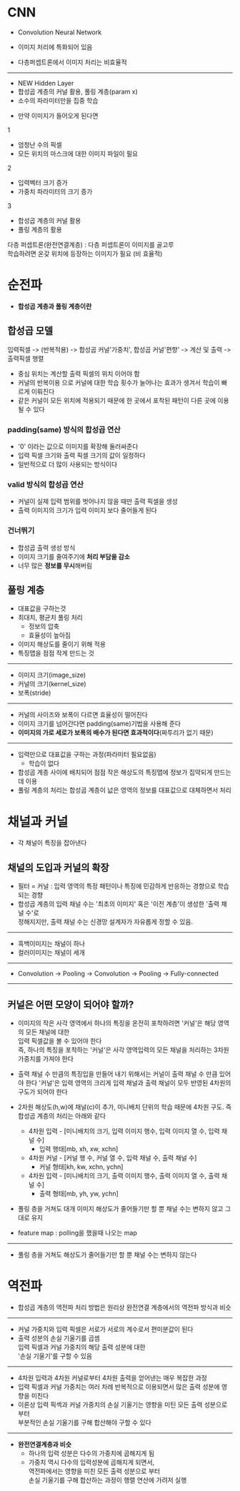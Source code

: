 # CNN 
* Convolution Neural Network
* 이미지 처리에 특화되어 있음

* 다층퍼셉트론에서 이미지 처리는 비효율적
---
* NEW Hidden Layer
* 합성곱 계층의 커널 활용, 풀링 계층(param x)
* 소수의 파라미터만을 집중 학습

- 만약 이미지가 들어오게 된다면 

1
* 엄청난 수의 픽셀
* 모든 위치의 마스크에 대한 이미지 파일이 필요

2
* 입력벡터 크기 증가
* 가중치 파라미터의 크기 증가

3
* 합성곱 계층의 커널 활용
* 풀링 계층의 활용

다층 퍼셉트론(완전연결계층) : 다층 퍼셉트론이 이미지를 골고루   
학습하려면 온갖 위치에 등장하는 이미지가 필요 (비 효율적)

# 순전파

* **합성곱 계층과 풀링 계층이란**

## 합성곱 모델

입력픽셀 -> (반복적용) -> 합성곱 커널'가중치', 합성곱 커널'편향' -> 계산 및 출력 -> 출력픽셀 행렬

* 중심 위치는 계산할 출력 픽셀의 위치 이어야 함
* 커널의 반복이용 으로 커널에 대한 학습 횟수가 늘어나는 효과가 생겨서 학습이 빠르게 이뤄진다
* 같은 커널이 모든 위치에 적용되기 때문에 한 곳에서 포착된 패턴이 다른 곳에 이용될 수 있다

### padding(same) 방식의 합성곱 연산
* '0' 이라는 값으로 이미지를 확장해 둘러싸준다
* 입력 픽셀 크기와 출력 픽셀 크기의 값이 일정하다
* 일반적으로 더 많이 사용되는 방식이다

### valid 방식의 합성곱 연산
* 커널이 실제 입력 범위를 벗어나지 않을 때만 출력 픽셀을 생성
* 출력 이미지의 크기가 입력 이미지 보다 줄어들게 된다

### 건너뛰기 
* 합성곱 출력 생성 방식
* 이미지 크기를 줄여주기에 **처리 부담을 감소**
* 너무 많은 **정보를 무시**해버림

## 풀링 계층
* 대표값을 구하는것
* 최대치, 평균치 풀링 처리
  * 정보의 압축
  * 효율성이 높아짐
* 이미지 해상도를 줄이기 위해 적용
* 특징맵을 점점 작게 만드는 것
---
* 이미지 크기(image_size)
* 커널의 크기(kernel_size)
* 보폭(stride)
---
* 커널의 사이즈와 보폭이 다르면 효율성이 떨어진다
* 이미지 크기를 넘어간다면 padding(same)기법을 사용해 준다
* **이미지의 가로 세로가 보폭의 배수가 된다면 효과적이다**(짜투리가 없기 때문)
---
* 입력만으로 대표값을 구하는 과정(파라미터 필요없음)
  * 학습이 없다
* 합성곱 계층 사이에 배치되어 점점 작은 해상도의 특징맵에 정보가 집약되게 만드는데 이용
* 풀링 계층의 처리는 합성곱 계층이 넚은 영역의 정보를 대표값으로 대체하면서 처리
 
# 채널과 커널

* 각 채널이 특징을 잡아낸다

## 채널의 도입과 커널의 확장
* 필터 = 커널 : 입력 영역의 특정 패턴이나 특징에 민감하게 반응하는 경향으로 학습되는 경향
* 합성곱 계층의 입력 채널 수는 '최초의 이미지' 혹은 '이전 계층'이 생성한 '출력 채널 수'로  
  정해지지만, 출력 채널 수는 신경망 설계자가 자유롭게 정할 수 있음.
---
* 흑백이미지는 채널이 하나
* 컬러이미지는 채널이 세개
---
* Convolution -> Pooling -> Convolution -> Pooling -> Fully-connected
---
## 커널은 어떤 모양이 되어야 할까?

* 이미지의 작은 사각 영역에서 하나의 특징을 온전히 포착하려면 '커널'은 해당 영역의 모든 채널에 대한  
  입력 픽셀값을 볼 수 있어야 한다  
  즉, 하나의 특징을 포착하는 '커널'은 사각 영역입력의 모든 채널을 처리하는 3차원 가중치를 가져야 한다
* 출력 채널 수 만큼의 특징입을 만들어 내기 위해서는 커널이 출력 채널 수 만큼 있어야 한다
  '커널'은 입력 영역의 크리게 입력 채널과 출력 채널이 모두 반영된 4차원의 구도가 되어야 한다
* 2차원 해상도(h,w)에 채널(c)이 추가, 미니배치 단위의 학습 때문에 4차원 구도. 
  즉 합성곱 계층의 처리는 아래와 같다
  * 4차원 입력 - [미니배치의 크기, 입력 이미지 행수, 입력 이미지 열 수, 입력 채널 수]
    * 입력 행태[mb, xh, xw, xchn]
  * 4차원 커널 - [커널 행 수, 커널 열 수, 입력 채널 수, 출력 채널 수]
    * 커널 형태[kh, kw, xchn, ychn]
  * 4차원 입력 - [미니배치의 크기, 출력 이미지 행수, 출력 이미지 열 수, 출력 채널 수]
    * 출력 형태[mb, yh, yw, ychn]
      
* 풀링 층을 거쳐도 대개 이미지 해상도가 줄어들기만 할 뿐 채널 수는 변하지 않고 그대로 유지      
* feature map : polling을 했을때 나오는 map      
      
---
* 풀링 층을 거쳐도 해상도가 줄어들기만 할 뿐 채널 수는 변하지 않는다

# 역전파 
* 합성곱 계층의 역전파 처리 방법은 원리상 완전연결 계층에서의 역전파 방식과 비슷
---
* 커널 가중치와 입력 픽셀은 서로가 서로의 계수로서 편미분값이 된다
* 출력 성분의 손실 기울기를 곱셈  
  입력 픽셀과 커널 가중치의 해당 출력 성분에 대한  
  '손실 기울기'를 구할 수 있음
---
* 4차원 입력과 4차원 커널로부터 4차원 출력을 얻어낸는 매우 복잡한 과정
* 입력 픽셀과 커널 가중치는 여러 차례 반복적으로 이용되면서 많은 출력 성분에 영향을 미친다
* 이론상 입력 픽섹과 커널 가중치의 손실 기울기는 영향을 미틴 모든 출력 성분으로 부터  
  부분적인 손실 기울기를 구해 합산해야 구할 수 있다
---
* **완전연결계층과 비슷**
  * 하나의 입력 성분은 다수의 가중치에 곱해지게 됨
  * 가중치 역시 다수의 입력성분에 곱해지게 되면서,  
    역전파에서는 영향을 미친 모든 출력 성분으로 부터  
    손실 기울기를 구해 합산하는 과정이 행렬 연산에 가려저 실행

